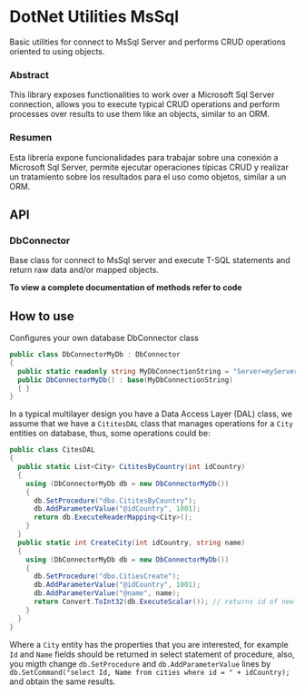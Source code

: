 # DotNet Utilities MsSql
Basic utilities for connect to MsSql Server and performs CRUD operations oriented to using objects.

### Abstract
This library exposes functionalities to work over a Microsoft Sql Server connection, allows you to execute typical CRUD operations and perform processes over results to use them like an objects, similar to an ORM.

### Resumen
Esta librería expone funcionalidades para trabajar sobre una conexión a Microsoft Sql Server, permite ejecutar operaciones típicas CRUD y realizar un tratamiento sobre los resultados para el uso como objetos, similar a un ORM.


## API

### DbConnector
Base class for connect to MsSql server and execute T-SQL statements and return raw data and/or mapped objects.

**To view a complete documentation of methods refer to code**


## How to use

Configures your own database DbConnector class

```csharp
public class DbConnectorMyDb : DbConnector
{
  public static readonly string MyDbConnectionString = "Server=myServerAddress;Database=myDataBase;User Id=lextract;Password=123456;";
  public DbConnectorMyDb() : base(MyDbConnectionString)
  { }
}
```

In a typical multilayer design you have a Data Access Layer (DAL) class, we assume that we have a `CititesDAL` class that manages operations for a `City` entities on database, thus, some operations could be:

```csharp
public class CitesDAL
{
  public static List<City> CititesByCountry(int idCountry)
  {
    using (DbConnectorMyDb db = new DbConnectorMyDb())
    {
      db.SetProcedure("dbo.CititesByCountry");
      db.AddParameterValue("@idCountry", 1001);
      return db.ExecuteReaderMapping<City>();
    }
  }
  public static int CreateCity(int idCountry, string name)
  {
    using (DbConnectorMyDb db = new DbConnectorMyDb())
    {
      db.SetProcedure("dbo.CitiesCreate");
      db.AddParameterValue("@idCountry", 1001);
      db.AddParameterValue("@name", name);
      return Convert.ToInt32(db.ExecuteScalar()); // returns id of new city
    }
  }
}
```

Where a `City` entity has the properties that you are interested, for example `Id` and `Name` fields should be returned in select statement of procedure, also, you migth change `db.SetProcedure` and `db.AddParameterValue` lines by `db.SetCommand("select Id, Name from cities where id = " + idCountry);` and obtain the same results.




